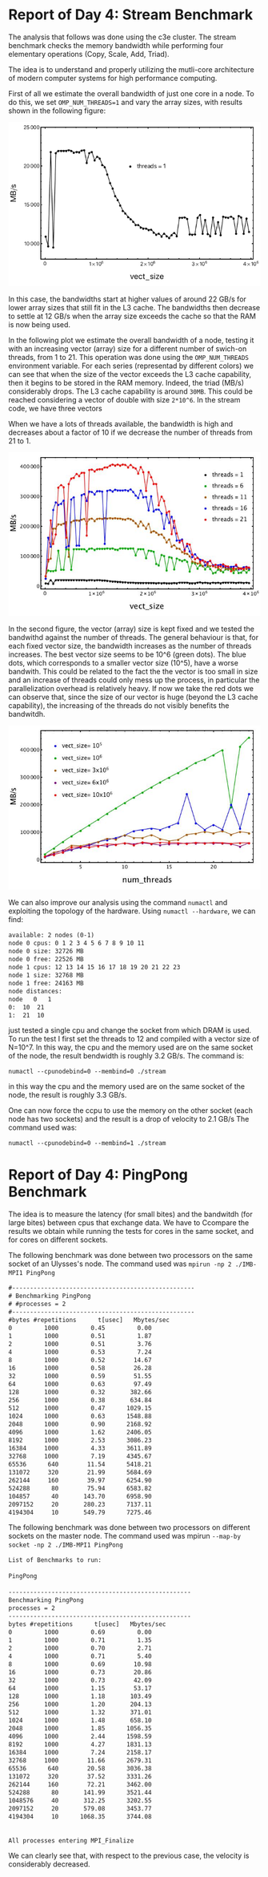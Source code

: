 # Report of Day 4: Stream Benchmark

The analysis that follows was done using the c3e cluster. The stream benchmark checks the memory bandwidth while performing four elementary operations (Copy, Scale, Add, Triad).

The idea is to understand and properly utilizing the mutli-core architecture of modern computer systems for high performance computing.

First of all we estimate the overall bandwidth of just one core in a node. To do this, we set `OMP_NUM_THREADS=1` and vary the array sizes, with results shown in the following figure:

![Figure_1](onethr.png)

In this case, the bandwidths start at higher values of around 22 GB/s for lower array sizes that still fit in the L3 cache. The bandwidths then decrease to settle at 12 GB/s when the array size exceeds the cache so that the RAM is now being used. 

In the following plot we estimate the overall bandwidth of a node, testing it with an increasing vector (array) size for a different number of swich-on threads, from 1 to 21. This operation was done using the ```OMP_NUM_THREADS``` environment variable. 
For each series (representad by different colors) we can see that when the size of the vector exceeds the L3 cache capability, then it begins to be stored in the RAM memory. Indeed, the triad (MB/s) considerably drops. The L3 cache capability is around `30MB`. This could be reached considering a vector of double with size `2*10^6`. In the stream code, we have three vectors


When we have a lots of threads available, the bandwidth is high and decreases about a factor of 10 if we decrease the number of threads from 21 to 1.

![Figure_2](fixthr.jpg)


In the second figure, the vector (array) size is kept fixed and we tested the bandwithd against the number of threads. The general behaviour is that, for each fixed vector size, the bandwidth increases as the number of threads increases. The best vector size seems to be 10^6 (green dots). The blue dots, which corresponds to a smaller vector size (10^5), have a worse bandwith. This could be related to the fact the the vector is too small in size and an increase of threads could only mess up the process, in particular the parallelization overhead is relatively heavy. If now we take the red dots we can observe that, since the size of our vector is huge (beyond the L3 cache capability), the increasing of the threads do not visibly benefits the bandwitdh.

![Figure_3](fixvsize.jpg)

We can also improve our analysis using the command `numactl` and exploiting the topology of the hardware. Using `numactl --hardware`, we can find:

```
available: 2 nodes (0-1)
node 0 cpus: 0 1 2 3 4 5 6 7 8 9 10 11
node 0 size: 32726 MB
node 0 free: 22526 MB
node 1 cpus: 12 13 14 15 16 17 18 19 20 21 22 23
node 1 size: 32768 MB
node 1 free: 24163 MB
node distances:
node   0   1 
0:  10  21 
1:  21  10 

```
just tested a single cpu and change the socket from which DRAM is used. To run the test I first set the threads to 12 and compiled with a vector size of N=10^7. In this way, the cpu and the memory used are on the same socket of the node, the result bendwidth is roughly 3.2 GB/s. The command is:

```
numactl --cpunodebind=0 --membind=0 ./stream
```

in this way the cpu and the memory used are on the same socket of the node, the result is roughly 3.3 GB/s.

One can now force the ccpu to use the memory on the other socket (each node has two sockets) and the result is a drop of velocity to 2.1 GB/s
The command used was:
```
numactl --cpunodebind=0 --membind=1 ./stream
```


# Report of Day 4: PingPong Benchmark

The idea is to measure the latency (for small bites) and the bandwitdh (for large bites) between cpus that exchange data. We have to Ccompare the results we obtain while running the tests for cores in the same socket, and for cores on different sockets.

The following benchmark was done between two processors on the same socket of an Ulysses's node. 
The command used was `mpirun -np 2 ./IMB-MPI1 PingPong`


```
#---------------------------------------------------
# Benchmarking PingPong 
# #processes = 2 
#---------------------------------------------------
#bytes #repetitions      t[usec]   Mbytes/sec
0         1000         0.45         0.00
1         1000         0.51         1.87
2         1000         0.51         3.76
4         1000         0.53         7.24
8         1000         0.52        14.67
16        1000         0.58        26.28
32        1000         0.59        51.55
64        1000         0.63        97.49
128       1000         0.32       382.66
256       1000         0.38       634.84
512       1000         0.47      1029.15
1024      1000         0.63      1548.88
2048      1000         0.90      2168.92
4096      1000         1.62      2406.05
8192      1000         2.53      3086.23
16384     1000         4.33      3611.89
32768     1000         7.19      4345.67
65536      640        11.54      5418.21
131072     320        21.99      5684.69
262144     160        39.97      6254.90
524288      80        75.94      6583.82
104857      40       143.70      6958.90
2097152     20       280.23      7137.11
4194304     10       549.79      7275.46
```



The following benchmark was done between two processors on different sockets on the master node. The command used was mpirun `--map-by socket -np 2 ./IMB-MPI1 PingPong`

```
List of Benchmarks to run:

PingPong

---------------------------------------------------
Benchmarking PingPong 
processes = 2 
---------------------------------------------------
bytes #repetitions      t[usec]   Mbytes/sec
0         1000         0.69         0.00
1         1000         0.71         1.35
2         1000         0.70         2.71
4         1000         0.71         5.40
8         1000         0.69        10.98
16        1000         0.73        20.86
32        1000         0.73        42.09
64        1000         1.15        53.17
128       1000         1.18       103.49
256       1000         1.20       204.13
512       1000         1.32       371.01
1024      1000         1.48       658.10
2048      1000         1.85      1056.35
4096      1000         2.44      1598.59
8192      1000         4.27      1831.13
16384     1000         7.24      2158.17
32768     1000        11.66      2679.31
65536      640        20.58      3036.38
131072     320        37.52      3331.26
262144     160        72.21      3462.00
524288      80       141.99      3521.44
1048576     40       312.25      3202.55
2097152     20       579.08      3453.77
4194304     10      1068.35      3744.08


All processes entering MPI_Finalize
```

We can clearly see that, with respect to the previous case, the velocity is considerably decreased.







